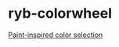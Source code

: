 ryb-colorwheel
==============================
[Paint-inspired color selection](https://angs.github.io/ryb-colorwheel/)
